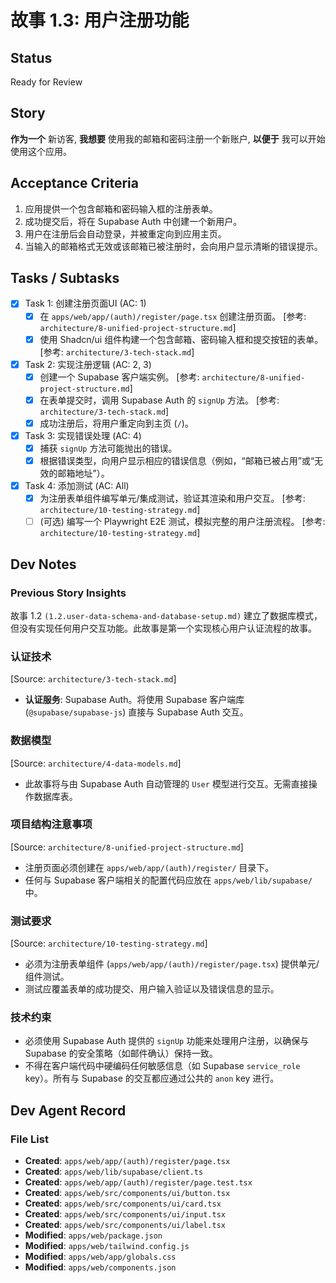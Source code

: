 # 故事 1.3: 用户注册功能

## Status
Ready for Review

## Story
**作为一个** 新访客, 
**我想要** 使用我的邮箱和密码注册一个新账户, 
**以便于** 我可以开始使用这个应用。

## Acceptance Criteria
1.  应用提供一个包含邮箱和密码输入框的注册表单。
2.  成功提交后，将在 Supabase Auth 中创建一个新用户。
3.  用户在注册后会自动登录，并被重定向到应用主页。
4.  当输入的邮箱格式无效或该邮箱已被注册时，会向用户显示清晰的错误提示。

## Tasks / Subtasks
- [x] Task 1: 创建注册页面UI (AC: 1)
    - [x] 在 `apps/web/app/(auth)/register/page.tsx` 创建注册页面。 [参考: `architecture/8-unified-project-structure.md`]
    - [x] 使用 Shadcn/ui 组件构建一个包含邮箱、密码输入框和提交按钮的表单。 [参考: `architecture/3-tech-stack.md`]
- [x] Task 2: 实现注册逻辑 (AC: 2, 3)
    - [x] 创建一个 Supabase 客户端实例。 [参考: `architecture/8-unified-project-structure.md`]
    - [x] 在表单提交时，调用 Supabase Auth 的 `signUp` 方法。 [参考: `architecture/3-tech-stack.md`]
    - [x] 成功注册后，将用户重定向到主页 (`/`)。
- [x] Task 3: 实现错误处理 (AC: 4)
    - [x] 捕获 `signUp` 方法可能抛出的错误。
    - [x] 根据错误类型，向用户显示相应的错误信息（例如，“邮箱已被占用”或“无效的邮箱地址”）。
- [x] Task 4: 添加测试 (AC: All)
    - [x] 为注册表单组件编写单元/集成测试，验证其渲染和用户交互。 [参考: `architecture/10-testing-strategy.md`]
    - [ ] (可选) 编写一个 Playwright E2E 测试，模拟完整的用户注册流程。 [参考: `architecture/10-testing-strategy.md`]

## Dev Notes

### Previous Story Insights
故事 1.2 `(1.2.user-data-schema-and-database-setup.md)` 建立了数据库模式，但没有实现任何用户交互功能。此故事是第一个实现核心用户认证流程的故事。

### 认证技术
[Source: `architecture/3-tech-stack.md`]
- **认证服务**: Supabase Auth。将使用 Supabase 客户端库 (`@supabase/supabase-js`) 直接与 Supabase Auth 交互。

### 数据模型
[Source: `architecture/4-data-models.md`]
- 此故事将与由 Supabase Auth 自动管理的 `User` 模型进行交互。无需直接操作数据库表。

### 项目结构注意事项
[Source: `architecture/8-unified-project-structure.md`]
- 注册页面必须创建在 `apps/web/app/(auth)/register/` 目录下。
- 任何与 Supabase 客户端相关的配置代码应放在 `apps/web/lib/supabase/` 中。

### 测试要求
[Source: `architecture/10-testing-strategy.md`]
- 必须为注册表单组件 (`apps/web/app/(auth)/register/page.tsx`) 提供单元/组件测试。
- 测试应覆盖表单的成功提交、用户输入验证以及错误信息的显示。

### 技术约束
- 必须使用 Supabase Auth 提供的 `signUp` 功能来处理用户注册，以确保与 Supabase 的安全策略（如邮件确认）保持一致。
- 不得在客户端代码中硬编码任何敏感信息（如 Supabase `service_role` key）。所有与 Supabase 的交互都应通过公共的 `anon` key 进行。

## Dev Agent Record

### File List
- **Created**: `apps/web/app/(auth)/register/page.tsx`
- **Created**: `apps/web/lib/supabase/client.ts`
- **Created**: `apps/web/app/(auth)/register/page.test.tsx`
- **Created**: `apps/web/src/components/ui/button.tsx`
- **Created**: `apps/web/src/components/ui/card.tsx`
- **Created**: `apps/web/src/components/ui/input.tsx`
- **Created**: `apps/web/src/components/ui/label.tsx`
- **Modified**: `apps/web/package.json`
- **Modified**: `apps/web/tailwind.config.js`
- **Modified**: `apps/web/app/globals.css`
- **Modified**: `apps/web/components.json`